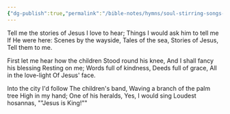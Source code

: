 ```yaml
---
{"dg-publish":true,"permalink":"/bible-notes/hymns/soul-stirring-songs-and-hymns/tell-me-the-story-of-jesus/","title":"Tell Me the Story of Jesus"}
---
```



Tell me the stories of Jesus
I love to hear;
Things I would ask him to tell me
If He were here:
Scenes by the wayside,
Tales of the sea,
Stories of Jesus,
Tell them to me.

First let me hear how the children
Stood round his knee,
And I shall fancy his blessing
Resting on me;
Words full of kindness,
Deeds full of grace,
All in the love-light
Of Jesus' face.

Into the city I'd follow
The children's band,
Waving a branch of the palm tree
High in my hand;
One of his heralds,
Yes, I would sing
Loudest hosannas,
""Jesus is King!""